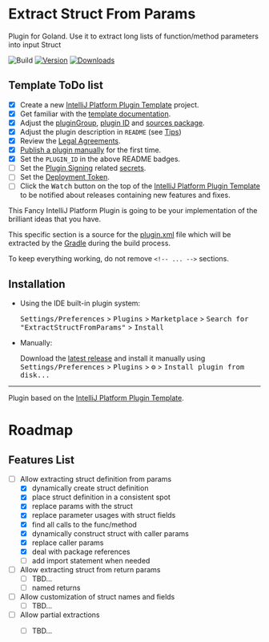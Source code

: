 # Extract Struct From Params
Plugin for Goland. Use it to extract long lists of function/method parameters into input Struct

![Build](https://github.com/guilhermearpassos/Goland-ExtractStructFromParamsPlugin/workflows/Build/badge.svg)
[![Version](https://img.shields.io/jetbrains/plugin/v/24704.svg)](https://plugins.jetbrains.com/plugin/24704)
[![Downloads](https://img.shields.io/jetbrains/plugin/d/24704.svg)](https://plugins.jetbrains.com/plugin/24704)

## Template ToDo list
- [x] Create a new [IntelliJ Platform Plugin Template][template] project.
- [x] Get familiar with the [template documentation][template].
- [x] Adjust the [pluginGroup](./gradle.properties), [plugin ID](./src/main/resources/META-INF/plugin.xml) and [sources package](./src/main/kotlin).
- [x] Adjust the plugin description in `README` (see [Tips][docs:plugin-description])
- [x] Review the [Legal Agreements](https://plugins.jetbrains.com/docs/marketplace/legal-agreements.html?from=IJPluginTemplate).
- [x] [Publish a plugin manually](https://plugins.jetbrains.com/docs/intellij/publishing-plugin.html?from=IJPluginTemplate) for the first time.
- [x] Set the `PLUGIN_ID` in the above README badges.
- [ ] Set the [Plugin Signing](https://plugins.jetbrains.com/docs/intellij/plugin-signing.html?from=IJPluginTemplate) related [secrets](https://github.com/JetBrains/intellij-platform-plugin-template#environment-variables).
- [ ] Set the [Deployment Token](https://plugins.jetbrains.com/docs/marketplace/plugin-upload.html?from=IJPluginTemplate).
- [ ] Click the <kbd>Watch</kbd> button on the top of the [IntelliJ Platform Plugin Template][template] to be notified about releases containing new features and fixes.

<!-- Plugin description -->
This Fancy IntelliJ Platform Plugin is going to be your implementation of the brilliant ideas that you have.

This specific section is a source for the [plugin.xml](/src/main/resources/META-INF/plugin.xml) file which will be extracted by the [Gradle](/build.gradle.kts) during the build process.

To keep everything working, do not remove `<!-- ... -->` sections. 
<!-- Plugin description end -->

## Installation

- Using the IDE built-in plugin system:
  
  <kbd>Settings/Preferences</kbd> > <kbd>Plugins</kbd> > <kbd>Marketplace</kbd> > <kbd>Search for "ExtractStructFromParams"</kbd> >
  <kbd>Install</kbd>
  
- Manually:

  Download the [latest release](https://github.com/guilhermearpassos/Goland-ExtractStructFromParamsPlugin/releases/latest) and install it manually using
  <kbd>Settings/Preferences</kbd> > <kbd>Plugins</kbd> > <kbd>⚙️</kbd> > <kbd>Install plugin from disk...</kbd>


---
Plugin based on the [IntelliJ Platform Plugin Template][template].

# Roadmap
## Features List
- [ ] Allow extracting struct definition from params
  - [x] dynamically create struct definition
  - [x] place struct definition in a consistent spot
  - [x] replace params with the struct
  - [x] replace parameter usages with struct fields
  - [x] find all calls to the func/method
  - [x] dynamically construct struct with caller params
  - [x] replace caller params
  - [x] deal with package references
  - [ ] add import statement when needed
- [ ] Allow extracting struct from return params
  - [ ] TBD...
  - [ ] named returns
- [ ] Allow customization of struct names and fields
  - [ ] TBD...
- [ ] Allow partial extractions
  - [ ] TBD...


[template]: https://github.com/JetBrains/intellij-platform-plugin-template
[docs:plugin-description]: https://plugins.jetbrains.com/docs/intellij/plugin-user-experience.html#plugin-description-and-presentation
